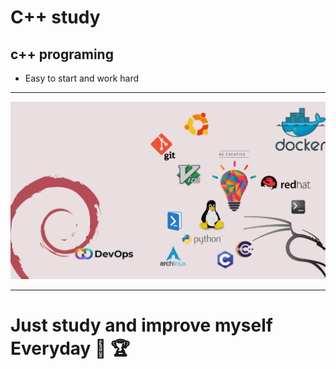 
# C++ study

## c++ programing

- Easy to start and work hard
  
---

![wallpaper](images/test.jpg)

---

# Just study and improve myself Everyday :facepunch: :trophy:
